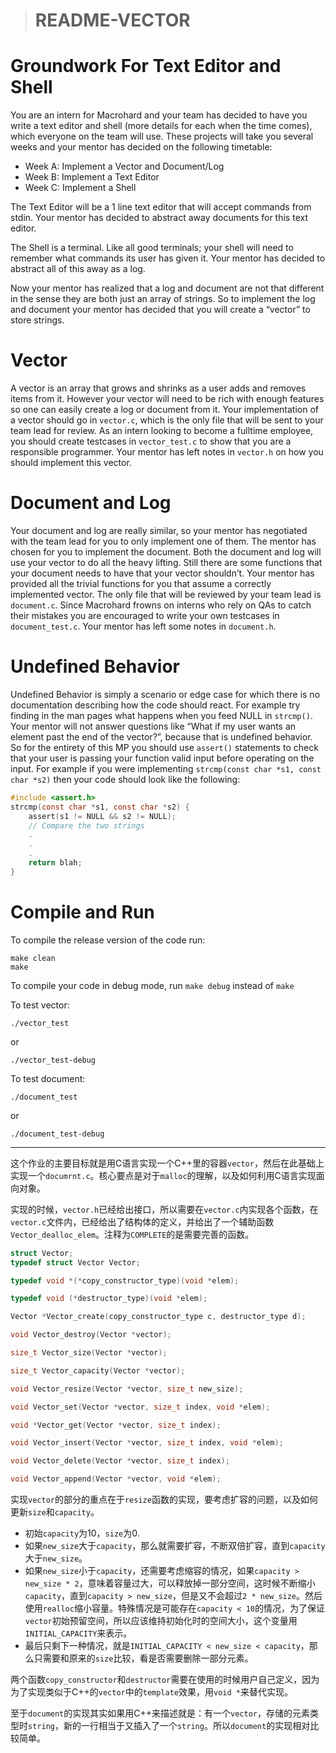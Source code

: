 > # README-VECTOR

# Groundwork For Text Editor and Shell

You are an intern for Macrohard and your team has decided to have you write a text editor and shell (more details for each when the time comes), which everyone on the team will use. These projects will take you several weeks and your mentor has decided on the following timetable:

- Week A: Implement a Vector and Document/Log
- Week B: Implement a Text Editor
- Week C: Implement a Shell

The Text Editor will be a 1 line text editor that will accept commands from stdin. Your mentor has decided to abstract away documents for this text editor.

The Shell is a terminal. Like all good terminals; your shell will need to remember what commands its user has given it. Your mentor has decided to abstract all of this away as a log.

Now your mentor has realized that a log and document are not that different in the sense they are both just an array of strings. So to implement the log and document your mentor has decided that you will create a “vector” to store strings.

# Vector

A vector is an array that grows and shrinks as a user adds and removes items from it. However your vector will need to be rich with enough features so one can easily create a log or document from it. Your implementation of a vector should go in `vector.c`, which is the only file that will be sent to your team lead for review. As an intern looking to become a fulltime employee, you should create testcases in `vector_test.c` to show that you are a responsible programmer. Your mentor has left notes in `vector.h` on how you should implement this vector.

# Document and Log

Your document and log are really similar, so your mentor has negotiated with the team lead for you to only implement one of them. The mentor has chosen for you to implement the document. Both the document and log will use your vector to do all the heavy lifting. Still there are some functions that your document needs to have that your vector shouldn’t. Your mentor has provided all the trivial functions for you that assume a correctly implemented vector. The only file that will be reviewed by your team lead is `document.c`. Since Macrohard frowns on interns who rely on QAs to catch their mistakes you are encouraged to write your own testcases in `document_test.c`. Your mentor has left some notes in `document.h`.

# Undefined Behavior

Undefined Behavior is simply a scenario or edge case for which there is no documentation describing how the code should react. For example try finding in the man pages what happens when you feed NULL in `strcmp()`. Your mentor will not answer questions like “What if my user wants an element past the end of the vector?”, because that is undefined behavior. So for the entirety of this MP you should use `assert()` statements to check that your user is passing your function valid input before operating on the input. For example if you were implementing `strcmp(const char *s1, const char *s2)` then your code should look like the following:

```c
#include <assert.h>
strcmp(const char *s1, const char *s2) {
    assert(s1 != NULL && s2 != NULL);
    // Compare the two strings
    .
    .
    .
    return blah;
}
```

# Compile and Run

To compile the release version of the code run:

```
make clean
make
```

To compile your code in debug mode, run `make debug` instead of `make`

To test vector:

```
./vector_test
```

or

```
./vector_test-debug
```

To test document:

```
./document_test
```

or

```
./document_test-debug
```

-----

这个作业的主要目标就是用C语言实现一个C++里的容器`vector`，然后在此基础上实现一个`documrnt.c`。核心要点是对于`malloc`的理解，以及如何利用C语言实现面向对象。

实现的时候，`vector.h`已经给出接口，所以需要在`vector.c`内实现各个函数，在`vector.c`文件内，已经给出了结构体的定义，并给出了一个辅助函数`Vector_dealloc_elem`。注释为`COMPLETE`的是需要完善的函数。

```c
struct Vector;
typedef struct Vector Vector;

typedef void *(*copy_constructor_type)(void *elem);

typedef void (*destructor_type)(void *elem);

Vector *Vector_create(copy_constructor_type c, destructor_type d);

void Vector_destroy(Vector *vector);

size_t Vector_size(Vector *vector);

size_t Vector_capacity(Vector *vector);

void Vector_resize(Vector *vector, size_t new_size);

void Vector_set(Vector *vector, size_t index, void *elem);

void *Vector_get(Vector *vector, size_t index);

void Vector_insert(Vector *vector, size_t index, void *elem);

void Vector_delete(Vector *vector, size_t index);

void Vector_append(Vector *vector, void *elem);
```

实现`vector`的部分的重点在于`resize`函数的实现，要考虑扩容的问题，以及如何更新`size`和`capacity`。

* 初始`capacity`为10，`size`为0.
* 如果`new_size`大于`capacity`，那么就需要扩容，不断双倍扩容，直到`capacity`大于`new_size`。
* 如果`new_size`小于`capacity`，还需要考虑缩容的情况，如果`capacity > new_size * 2`，意味着容量过大，可以释放掉一部分空间，这时候不断缩小`capacity`，直到`capacity > new_size`，但是又不会超过`2 * new_size`。然后使用`realloc`缩小容量。特殊情况是可能存在`capacity < 10`的情况，为了保证`vector`初始预留空间，所以应该维持初始化时的空间大小，这个变量用`INITIAL_CAPACITY`来表示。
* 最后只剩下一种情况，就是`INITIAL_CAPACITY < new_size < capacity`，那么只需要和原来的`size`比较，看是否需要删除一部分元素。

两个函数`copy_constructor`和`destructor`需要在使用的时候用户自己定义，因为为了实现类似于C++的`vector`中的`template`效果，用`void *`来替代实现。

至于`document`的实现其实如果用C++来描述就是：有一个`vector`，存储的元素类型时`string`，新的一行相当于又插入了一个`string`。所以`document`的实现相对比较简单。

